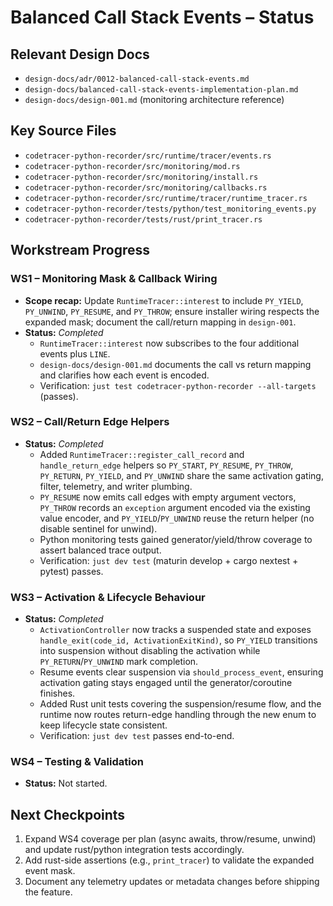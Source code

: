 # Balanced Call Stack Events – Status

## Relevant Design Docs
- `design-docs/adr/0012-balanced-call-stack-events.md`
- `design-docs/balanced-call-stack-events-implementation-plan.md`
- `design-docs/design-001.md` (monitoring architecture reference)

## Key Source Files
- `codetracer-python-recorder/src/runtime/tracer/events.rs`
- `codetracer-python-recorder/src/monitoring/mod.rs`
- `codetracer-python-recorder/src/monitoring/install.rs`
- `codetracer-python-recorder/src/monitoring/callbacks.rs`
- `codetracer-python-recorder/src/runtime/tracer/runtime_tracer.rs`
- `codetracer-python-recorder/tests/python/test_monitoring_events.py`
- `codetracer-python-recorder/tests/rust/print_tracer.rs`

## Workstream Progress

### WS1 – Monitoring Mask & Callback Wiring
- **Scope recap:** Update `RuntimeTracer::interest` to include `PY_YIELD`, `PY_UNWIND`, `PY_RESUME`, and `PY_THROW`; ensure installer wiring respects the expanded mask; document the call/return mapping in `design-001`.
- **Status:** _Completed_
  - `RuntimeTracer::interest` now subscribes to the four additional events plus `LINE`.
  - `design-docs/design-001.md` documents the call vs return mapping and clarifies how each event is encoded.
  - Verification: `just test codetracer-python-recorder --all-targets` (passes).

### WS2 – Call/Return Edge Helpers
- **Status:** _Completed_
  - Added `RuntimeTracer::register_call_record` and `handle_return_edge` helpers so `PY_START`, `PY_RESUME`, `PY_THROW`, `PY_RETURN`, `PY_YIELD`, and `PY_UNWIND` share the same activation gating, filter, telemetry, and writer plumbing.
  - `PY_RESUME` now emits call edges with empty argument vectors, `PY_THROW` records an `exception` argument encoded via the existing value encoder, and `PY_YIELD`/`PY_UNWIND` reuse the return helper (no disable sentinel for unwind).
  - Python monitoring tests gained generator/yield/throw coverage to assert balanced trace output.
  - Verification: `just dev test` (maturin develop + cargo nextest + pytest) passes.

### WS3 – Activation & Lifecycle Behaviour
- **Status:** _Completed_
  - `ActivationController` now tracks a suspended state and exposes `handle_exit(code_id, ActivationExitKind)`, so `PY_YIELD` transitions into suspension without disabling the activation while `PY_RETURN`/`PY_UNWIND` mark completion.
  - Resume events clear suspension via `should_process_event`, ensuring activation gating stays engaged until the generator/coroutine finishes.
  - Added Rust unit tests covering the suspension/resume flow, and the runtime now routes return-edge handling through the new enum to keep lifecycle state consistent.
  - Verification: `just dev test` passes end-to-end.

### WS4 – Testing & Validation
- **Status:** Not started.

## Next Checkpoints
1. Expand WS4 coverage per plan (async awaits, throw/resume, unwind) and update rust/python integration tests accordingly.
2. Add rust-side assertions (e.g., `print_tracer`) to validate the expanded event mask.
3. Document any telemetry updates or metadata changes before shipping the feature.
